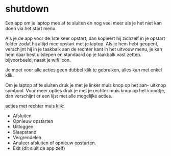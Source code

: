 # shutdown
Een app om je laptop mee af te sluiten en nog veel meer als je het niet kan doen via het start menu.

Als je de app voor de 1ste keer opstart, dan kopieërt hij zichzelf in je opstart folder zodat hij altijd mee opstart met je laptop.
Als je hem hebt geopent, verschijnt hij in je taakbalk aan de rechter kant in het uitvouw menu, je kan hem daar best uitslepen en standaard op je taakbalk vast zetten. bijvoorbeeld, naast je wifi icon.

Je moet voor alle acties geen dubbel klik te gebruiken, alles kan met enkel klik.

Om je laptop af te sluiten druk je met je linker muis knop op het aan- uitknop symbool.
Voor meer opties druk je met je rechter muis knop op het icoontje, dan verschijnt er een lijst met alle mogelijke acties.

acties met rechter muis klik:

- Afsluiten
- Opnieuw opstarten
- Uitloggen
- Slaapstand
- Vergrendelen
- Anuleer afsluiten of opnieuw opstarten.
- Exit (dit sluit de app zelf)

